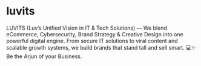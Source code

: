 # luvits
LUVITS (Luv’s Unified Vision in IT &amp; Tech Solutions) — We blend eCommerce, Cybersecurity, Brand Strategy &amp; Creative Design into one powerful digital engine. From secure IT solutions to viral content and scalable growth systems, we build brands that stand tall and sell smart. 💻✨ Be the Arjun of your Business.
